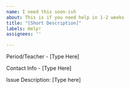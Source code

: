 ```yaml
---
name: I need this soon-ish
about: This is if you need help in 1-2 weeks
title: "[Short Description]"
labels: Help!
assignees: ''

---
```


Period/Teacher - [Type Here]

Contact Info - [Type Here]

Issue Description:
[Type here]
